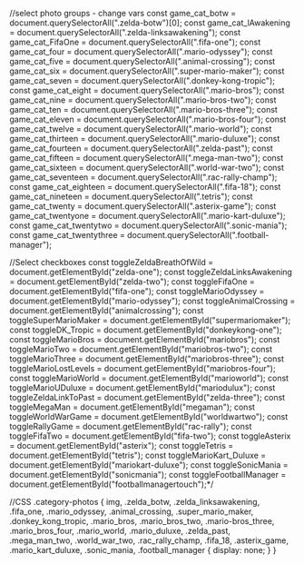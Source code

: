 //select photo groups  - change vars
const game_cat_botw = document.querySelectorAll(".zelda-botw")[0];
const game_cat_lAwakening = document.querySelectorAll(".zelda-linksawakening");
const game_cat_FifaOne = document.querySelectorAll(".fifa-one");
const game_cat_four = document.querySelectorAll(".mario-odyssey");
const game_cat_five = document.querySelectorAll(".animal-crossing");
const game_cat_six = document.querySelectorAll(".super-mario-maker");
const game_cat_seven = document.querySelectorAll(".donkey-kong-tropic");
const game_cat_eight = document.querySelectorAll(".mario-bros");
const game_cat_nine = document.querySelectorAll(".mario-bros-two");
const game_cat_ten = document.querySelectorAll(".mario-bros-three");
const game_cat_eleven = document.querySelectorAll(".mario-bros-four");
const game_cat_twelve = document.querySelectorAll(".mario-world");
const game_cat_thirteen = document.querySelectorAll(".mario-duluxe");
const game_cat_fourteen = document.querySelectorAll(".zelda-past");
const game_cat_fifteen = document.querySelectorAll(".mega-man-two");
const game_cat_sixteen = document.querySelectorAll(".world-war-two");
const game_cat_seventeen = document.querySelectorAll(".rac-rally-champ");
const game_cat_eighteen = document.querySelectorAll(".fifa-18");
const game_cat_nineteen = document.querySelectorAll(".tetris");
const game_cat_twenty = document.querySelectorAll(".asterix-game");
const game_cat_twentyone = document.querySelectorAll(".mario-kart-duluxe");
const game_cat_twentytwo = document.querySelectorAll(".sonic-mania");
const game_cat_twentythree = document.querySelectorAll(".football-manager"); 

//Select checkboxes
const toggleZeldaBreathOfWild = document.getElementById("zelda-one");
const toggleZeldaLinksAwakening = document.getElementById("zelda-two");
const toggleFifaOne = document.getElementById("fifa-one");
const toggleMarioOdyssey = document.getElementById("mario-odyssey");
const toggleAnimalCrossing = document.getElementById("animalcrossing");
const toggleSuperMarioMaker = document.getElementById("supermariomaker");
const toggleDK_Tropic = document.getElementById("donkeykong-one");
const toggleMarioBros = document.getElementById("mariobros");
const toggleMarioTwo = document.getElementById("mariobros-two");
const toggleMarioThree = document.getElementById("mariobros-three");
const toggleMarioLostLevels = document.getElementById("mariobros-four");
const toggleMarioWorld = document.getElementById("marioworld");
const toggleMarioUDuluxe = document.getElementById("mariodulux");
const toggleZeldaLinkToPast = document.getElementById("zelda-three");
const toggleMegaMan = document.getElementById("megaman");
const toggleWorldWarGame = document.getElementById("worldwartwo");
const toggleRallyGame = document.getElementById("rac-rally");
const toggleFifaTwo = document.getElementById("fifa-two");
const toggleAsterix = document.getElementById("asterix");
const toggleTetris = document.getElementById("tetris");
const toggleMarioKart_Duluxe = document.getElementById("mariokart-duluxe");
const toggleSonicMania = document.getElementById("sonicmania");
const toggleFootballManager = document.getElementById("footballmanagertouch");*/

//CSS
.category-photos {
    img,
    .zelda_botw,
    .zelda_linksawakening,
    .fifa_one,
    .mario_odyssey,
    .animal_crossing,
    .super_mario_maker,
    .donkey_kong_tropic,
    .mario_bros,
    .mario_bros_two,
    .mario-bros_three,
    .mario_bros_four,
    .mario_world,
    .mario_duluxe,
    .zelda_past,
    .mega_man_two,
    .world_war_two,
    .rac_rally_champ,
    .fifa_18,
    .asterix_game,
    .mario_kart_duluxe,
    .sonic_mania,
    .football_manager {
        display: none;
    }
}



